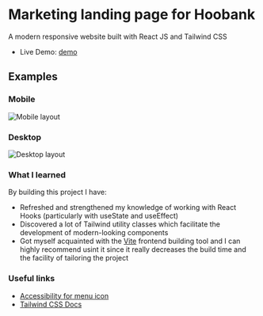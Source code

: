 # Marketing landing page for Hoobank
A modern responsive website built with React JS and Tailwind CSS

- Live Demo: [demo](https://hoobank-project-page.netlify.app/)

## Examples
### Mobile
![Mobile layout](./src/assets/hoobank_mobile.gif)

### Desktop
![Desktop layout](./src/assets/hoobank_desktop.gif)

### What I learned
By building this project I have:
- Refreshed and strengthened my knowledge of working with React Hooks (particularly with useState and useEffect)
- Discovered a lot of Tailwind utility classes which facilitate the development of modern-looking components
- Got myself acquainted with the [Vite](https://vitejs.dev/) frontend building tool and I can highly recommend usint it since it really decreases the build time and the facility of tailoring the project

### Useful links
- [Accessibility for menu icon](https://medium.com/@linlinghao/accessibility-for-hamburger-menu-a37fa9617a89)
- [Tailwind CSS Docs](https://tailwindcss.com/docs/installation)
